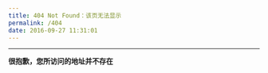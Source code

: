 ```yaml
---
title: 404 Not Found：该页无法显示
permalink: /404
date: 2016-09-27 11:31:01
---
```

---
**很抱歉，您所访问的地址并不存在**
